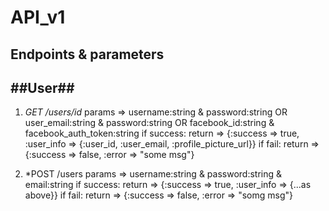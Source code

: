 API_v1
====

Endpoints & parameters
----

##User##
---

1. *GET /users/id*
   params => username:string & password:string OR user_email:string & password:string OR facebook_id:string & facebook_auth_token:string
   if success:
   return => {:success => true, :user_info => {:user_id, :user_email, :profile_picture_url}}
   if fail:
   return => {:success => false, :error => "some msg"}


2. *POST /users
   params => username:string & password:string & email:string
   if success:
   return => {:success => true, :user_info => {...as above}}
   if fail:
   return => {:success => false, :error => "somg msg"}
